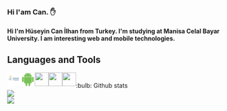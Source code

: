 ### Hi  I'am Can. :hand:

#### Hi I'm Hüseyin Can İlhan from Turkey. I'm studying  at Manisa Celal Bayar University. I am interesting web and  mobile technologies.


## Languages and Tools



<img align="left" height="32" width="32"  style="display:block;" src="https://raw.githubusercontent.com/github/explore/80688e429a7d4ef2fca1e82350fe8e3517d3494d/topics/java/java.png" />
    
<img align="left" height="32" width="32" src="https://raw.githubusercontent.com/github/explore/80688e429a7d4ef2fca1e82350fe8e3517d3494d/topics/android/android.png" />
<img align="left" height="32" width="32" src="https://upload.wikimedia.org/wikipedia/commons/thumb/9/9a/Visual_Studio_Code_1.35_icon.svg/2048px-Visual_Studio_Code_1.35_icon.svg.png" />

<img align="left" height="32" width="32" src="https://encrypted-tbn0.gstatic.com/images?q=tbn:ANd9GcRFD9ZZnPjLBTF8ggPvWD9FT5b9rRvyeTTB1A&usqp=CAU" />

<img align="left" height="32" width="32" src="https://upload.wikimedia.org/wikipedia/commons/thumb/e/ee/.NET_Core_Logo.svg/2048px-.NET_Core_Logo.svg.png" />







#
<summary>:bulb: Github stats</summary>
<img align="center" src="https://github-readme-stats.vercel.app/api?username=Canlhan&show_icons=true&theme=radical">

<br>
<img src="https://github-readme-stats.vercel.app/api/top-langs/?username=Canlhan&layout=compact">

